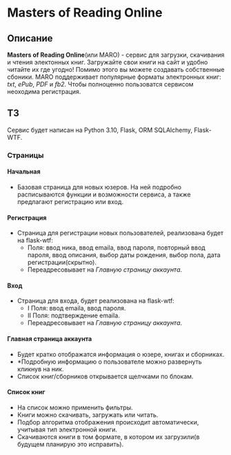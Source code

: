 # Masters of Reading Online
## Описание
**Masters of Reading Online**(или MARO) - сервис для загрузки, скачивания и чтения электонных книг.
Загружайте свои книги на сайт и удобно читайте их где угодно! Помимо этого вы можете создавать собственные сбоники.
MARO поддерживает популярные форматы электронных книг: *txt*, *ePub*, *PDF* и *fb2*.
Чтобы полноценно пользоватся сервисом неоходима регистрация.

## ТЗ
Сервис будет написан на Python 3.10, Flask, ORM SQLAlchemy, Flask-WTF.

### Страницы

#### Начальная
 - Базовая страница для новых юзеров. На ней подробно расписываются функции и возможности сервиса, а также предлагают регистрацию или вход.

#### Регистрация
 - Страница для регистрации новых пользователей, реализована будет на flask-wtf:
   - Поля: ввод ника, ввод emailа, ввод пароля, повторный ввод пароля, ввод описания, выбор даты рождения, выбор пола, дата регистрации(скрытно).
   - Переадресовывает на *Главную страницу аккаунта*.    

#### Вход
 - Страница для входа, будет реализована на flask-wtf:
   - I Поля: ввод emailа, ввод пароля.
   - II Поля: подтверждение emailа.
   - Переадресовывает на *Главную страницу аккаунта*.

#### Главная страница аккаунта
 - Будет кратко отображатся информация о юзере, книгах и сборниках.
 - *Подробную информацию о пользователе можно развернуть кликнув на ник.
 - Список книг/сборников открывается щелчками по блокам.

#### Список книг
 - На список можно применить фильтры.
 - Книги можно скачивать, загружать или читать.
 - Подбор алгоритма отображения происходит автоматически, учитывая тип электронной книги.
 - Скачиваются книги в том формате, в котором их загрузили(в будущем планирую это исправить).
